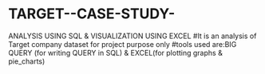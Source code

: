 # TARGET--CASE-STUDY-
ANALYSIS USING SQL &amp; VISUALIZATION USING EXCEL
#It is an analysis of Target company dataset for project purpose only
#tools used are:BIG QUERY (for writing QUERY in SQL) & EXCEL(for plotting graphs & pie_charts)
